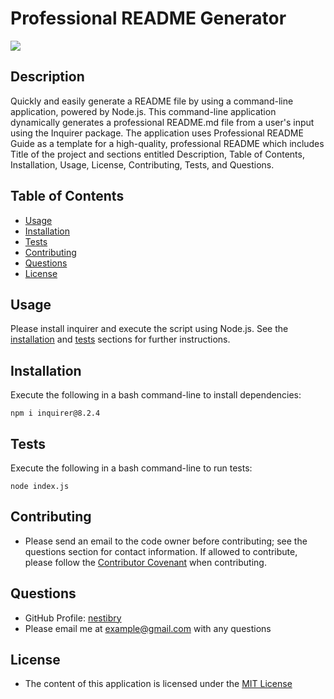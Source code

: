 # Professional README Generator

![](https://img.shields.io/badge/License-MIT_License-blue)

## Description

Quickly and easily generate a README file by using a command-line application, powered by Node.js. This command-line application dynamically generates a professional README.md file from a user's input using the Inquirer package. The application uses Professional README Guide as a template for a high-quality, professional README which includes Title of the project and sections entitled Description, Table of Contents, Installation, Usage, License, Contributing, Tests, and Questions.

## Table of Contents

- [Usage](#usage)
- [Installation](#installation)
- [Tests](#tests)
- [Contributing](#contributing)
- [Questions](#questions)
- [License](#license)

## Usage

Please install inquirer and execute the script using Node.js. See the [installation](#installation) and [tests](#tests) sections for further instructions.

## Installation

Execute the following in a bash command-line to install dependencies:
```
npm i inquirer@8.2.4
```

## Tests

Execute the following in a bash command-line to run tests:
```
node index.js
```

## Contributing

- Please send an email to the code owner before contributing; see the questions section for contact information. If allowed to contribute, please follow the [Contributor Covenant](https://www.contributor-covenant.org/) when contributing.

## Questions

- GitHub Profile: [nestibry](https://github.com/nestibry)
- Please email me at [example@gmail.com](mailto:example@gmail.com) with any questions

## License

- The content of this application is licensed under the [MIT License](https://choosealicense.com/licenses/mit/)

